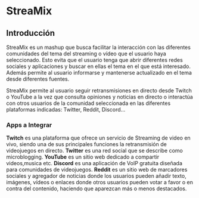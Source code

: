 # StreaMix
## Introducción
StreaMix es un mashup que busca facilitar la interacción con las diferentes comunidades del tema del streaming o vídeo que el usuario haya seleccionado. Esto evita que el usuario tenga que abrir diferentes redes sociales y aplicaciones y buscar en ellas el tema en el que está interesado. Además permite al usuario informarse y mantenerse actualizado en el tema desde diferentes fuentes.

StreaMix permite al usuario seguir retransmisiones en directo desde Twitch o YouTube a la vez que consulta opiniones y noticias en directo o interactúa con otros usuarios de la comunidad seleccionada en las diferentes plataformas indicadas: Twitter, Reddit, Discord...

### Apps a Integrar
**Twitch** es una plataforma que ofrece un servicio de Streaming de video en vivo, siendo una de sus principales funciones la retransmisión de videojuegos en directo.
**Twitter** es una red social que se describe como microblogging.
**YouTube** es un sitio web dedicado a compartir videos,musica etc.
**Discord** es una aplicación de VoIP gratuita diseñada para comunidades de videojuegos.
**Reddit** es un sitio web de marcadores sociales y agregador de noticias donde los usuarios pueden añadir texto, imágenes, vídeos o enlaces donde otros usuarios pueden votar a favor o en contra del contenido, haciendo que aparezcan más o menos destacados.


